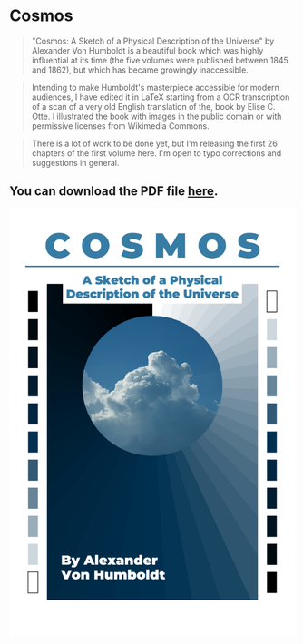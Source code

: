 # Cosmos

> "Cosmos: A Sketch of a Physical Description of the Universe" by Alexander Von Humboldt is a beautiful book which was highly influential at its time (the five volumes were published between 1845 and 1862), but which has became growingly inaccessible.

> Intending to make Humboldt's masterpiece accessible for modern audiences, I have edited it in LaTeX starting from a OCR transcription of a scan of a very old English translation of the, book by  Elise C. Otte. I illustrated the book with images in the public domain or with permissive licenses from Wikimedia Commons.

> There is a lot of work to be done yet, but I'm releasing the first 26 chapters of the first volume here. I'm open to typo corrections and suggestions in general.

## You can download the PDF file [here](/latex/volumes/volume%201/cosmos.pdf).

![](latex/pictures/cosmos-cover.png)